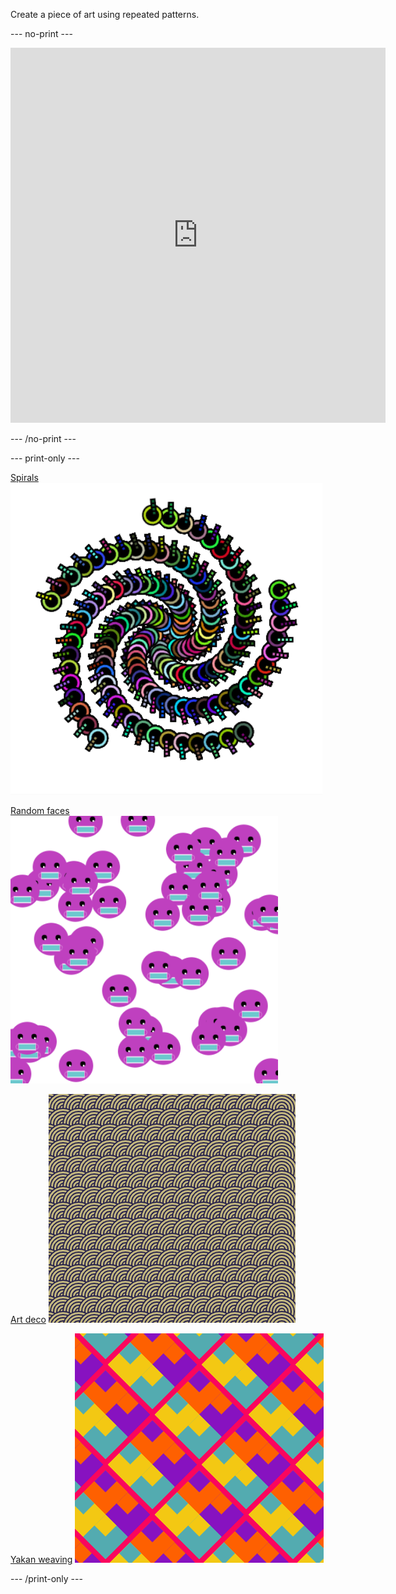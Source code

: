 
Create a piece of art using repeated patterns. 

--- no-print ---
<iframe src="https://editor.raspberrypi.org/en/embed/viewer/repeated-patterns-example" width="600" height="600" frameborder="0" marginwidth="0" marginheight="0" allowfullscreen>
</iframe>

--- /no-print ---

--- print-only ---

[Spirals](https://editor.raspberrypi.org/en/projects/spirals-pattern-example)
![Complete Spirals project.](images/spirals.png)

[Random faces](https://editor.raspberrypi.org/en/projects/random-faces-example)
![Complete Random faces project.](images/random_faces.png)

[Art deco](https://editor.raspberrypi.org/en/projects/art-deco-example)
![Complete Art deco project.](images/art_deco.png)

[Yakan weaving](https://editor.raspberrypi.org/en/projects/yakan-weaving-example)
![Complete Yakan weaving project.](images/yakan.png)

--- /print-only ---

